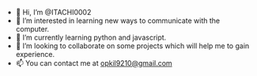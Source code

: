 - 👋 Hi, I’m @ITACHI0002
- 👀 I’m interested in learning new ways to communicate with the computer.
- 🌱 I’m currently learning python and javascript.
- 💞️ I’m looking to collaborate on some projects which will help me to gain experience.
- 📫 You can contact me at opkil9210@gmail.com

<!---
ITACHI0002/ITACHI0002 is a ✨ special ✨ repository because its `README.md` (this file) appears on your GitHub profile.
You can click the Preview link to take a look at your changes.
--->

